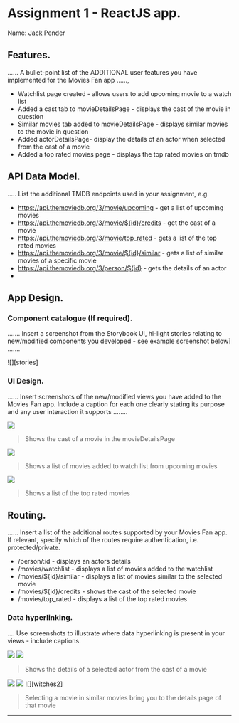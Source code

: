 # Assignment 1 - ReactJS app.

Name: Jack Pender

## Features.

...... A bullet-point list of the ADDITIONAL user features you have implemented for the  Movies Fan app ......,
 
 + Watchlist page created - allows users to add upcoming movie to a watch list
 + Added a cast tab to movieDetailsPage - displays the cast of the movie in question
 + Similar movies tab added to movieDetailsPage - displays similar movies to the movie in question
 + Added actorDetailsPage- display the details of an actor when selected from the cast of a movie
 + Added a top rated movies page - displays the top rated movies on tmdb

## API Data Model.

..... List the additional TMDB endpoints used in your assignment, e.g.

+ https://api.themoviedb.org/3/movie/upcoming - get a list of upcoming movies 
+ https://api.themoviedb.org/3/movie/${id}/credits - get the cast of a movie 
+ https://api.themoviedb.org/3/movie/top_rated - gets a list of the top rated movies
+ https://api.themoviedb.org/3/movie/${id}/similar - gets a list of similar movies of a specific movie
+ https://api.themoviedb.org/3/person/${id} - gets the details of an actor
+

## App Design.

### Component catalogue (If required).

....... Insert a screenshot from the Storybook UI, hi-light stories relating to new/modified components you developed - see example screenshot below] .......

![][stories]

### UI Design.

...... Insert screenshots of the new/modified views you have added to the Movies Fan app. Include a caption for each one clearly stating its purpose and any user interaction it supports ........

![][cast]
>Shows the cast of a movie in the movieDetailsPage

![][watchListFull]
>Shows a list of movies added to watch list from upcoming movies

![][topRated]
>Shows a list of the top rated movies

## Routing.

...... Insert a list of the additional routes supported by your Movies Fan app. If relevant, specify which of the routes require authentication, i.e. protected/private.

+ /person/:id - displays an actors details
+ /movies/watchlist - displays a list of movies added to the watchlist
+ /movies/${id}/similar - displays a list of movies similar to the selected movie
+ /movies/${id}/credits - shows the cast of the selected movie
+ /movies/top_rated - displays a list of the top rated movies

### Data hyperlinking.

.... Use screenshots to illustrate where data hyperlinking is present in your views - include captions.

![][cast]
![][actorDetail]
>Shows the details of a selected actor from the cast of a movie

![][witches]
![][witchesSimilar]
![][witches2]
>Selecting a movie in similar movies bring you to the details page of that movie

---------------------------------

[cast]: ./cast.jpg
[actorDetail]: ./nicCage.jpg
[topRated]: ./topRated.jpg

[upcomingFull]: ./upcomingFull.jpg
[upcoming]: ./upcoming.jpg
[watchListFull]: ./watchListFull.jpg
[watchList]: ./watchList.jpg

[witches]: ./witches.jpg
[witchesSimilar]: ./witchesSimilar.jpg
[witches2.jpg]: ./witches2.jpg
